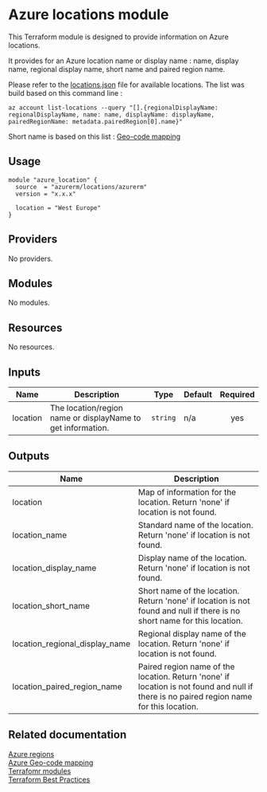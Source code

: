 # Azure locations module

This Terraform module is designed to provide information on Azure locations.

It provides for an Azure location name or display name : name, display name, regional display name, short name and paired region name.

Please refer to the [locations.json](locations.json) file for available locations. The list was build based on this command line :   
```
az account list-locations --query "[].{regionalDisplayName: regionalDisplayName, name: name, displayName: displayName, pairedRegionName: metadata.pairedRegion[0].name}"
```

Short name is based on this list : [Geo-code mapping
](https://learn.microsoft.com/en-us/azure/backup/scripts/geo-code-list)

## Usage

```
module "azure_location" {
  source  = "azurerm/locations/azurerm"
  version = "x.x.x"

  location = "West Europe"
}
```

## Providers

No providers.

## Modules

No modules.

## Resources

No resources.

## Inputs

| Name | Description | Type | Default | Required |
|------|-------------|------|---------|:--------:|
| location | The location/region name or displayName to get information. | `string` | n/a | yes |

## Outputs

| Name | Description |
|------|-------------|
| location | Map of information for the location. Return 'none' if location is not found. |
| location_name | Standard name of the location. Return 'none' if location is not found. |
| location_display_name | Display name of the location. Return 'none' if location is not found. |
| location_short_name | Short name of the location. Return 'none' if location is not found and null if there is no short name for this location. |
| location_regional_display_name | Regional display name of the location. Return 'none' if location is not found. |
| location_paired_region_name | Paired region name of the location. Return 'none' if location is not found and null if there is no paired region name for this location.  |


## Related documentation

[Azure regions](https://azure.microsoft.com/en-us/global-infrastructure/regions/)  
[Azure Geo-code mapping](https://learn.microsoft.com/en-us/azure/backup/scripts/geo-code-list)  
[Terrafomr modules](https://developer.hashicorp.com/terraform/registry/modules/publish)  
[Terraform Best Practices](https://www.terraform-best-practices.com/)  